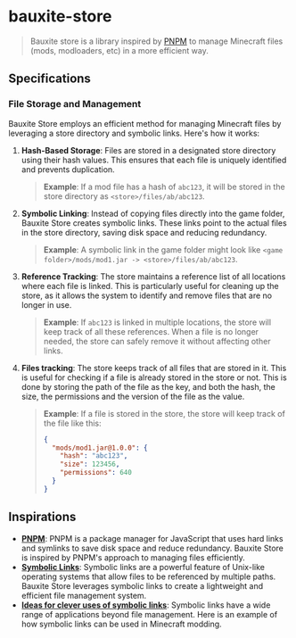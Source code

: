 # bauxite-store

> Bauxite store is a library inspired by [PNPM](https://pnpm.io) to manage Minecraft files (mods, modloaders, etc) in a more efficient way.

## Specifications

### File Storage and Management

Bauxite Store employs an efficient method for managing Minecraft files by leveraging a store directory and symbolic links. Here's how it works:

1. **Hash-Based Storage**: Files are stored in a designated store directory using their hash values. This ensures that each file is uniquely identified and prevents duplication.

   > **Example**: If a mod file has a hash of `abc123`, it will be stored in the store directory as `<store>/files/ab/abc123`.

2. **Symbolic Linking**: Instead of copying files directly into the game folder, Bauxite Store creates symbolic links. These links point to the actual files in the store directory, saving disk space and reducing redundancy.

   > **Example**: A symbolic link in the game folder might look like `<game folder>/mods/mod1.jar -> <store>/files/ab/abc123`.

3. **Reference Tracking**: The store maintains a reference list of all locations where each file is linked. This is particularly useful for cleaning up the store, as it allows the system to identify and remove files that are no longer in use.

   > **Example**: If `abc123` is linked in multiple locations, the store will keep track of all these references. When a file is no longer needed, the store can safely remove it without affecting other links.

4. **Files tracking**: The store keeps track of all files that are stored in it. This is useful for checking if a file is already stored in the store or not. This is done by storing the path of the file as the key, and both the hash, the size, the permissions and the version of the file as the value.

   > **Example**: If a file is stored in the store, the store will keep track of the file like this:
   >
   > ```json
   > {
   >   "mods/mod1.jar@1.0.0": {
   >     "hash": "abc123",
   >     "size": 123456,
   >     "permissions": 640
   >   }
   > }
   > ```

## Inspirations

- **[PNPM](https://pnpm.io)**: PNPM is a package manager for JavaScript that uses hard links and symlinks to save disk space and reduce redundancy. Bauxite Store is inspired by PNPM's approach to managing files efficiently.
- **[Symbolic Links](https://en.wikipedia.org/wiki/Symbolic_link)**: Symbolic links are a powerful feature of Unix-like operating systems that allow files to be referenced by multiple paths. Bauxite Store leverages symbolic links to create a lightweight and efficient file management system.
- **[Ideas for clever uses of symbolic links](https://www.planetminecraft.com/forums/pmc/discussion/ideas-for-clever-uses-of-symbolic-links-623052/)**: Symbolic links have a wide range of applications beyond file management. Here is an example of how symbolic links can be used in Minecraft modding.
